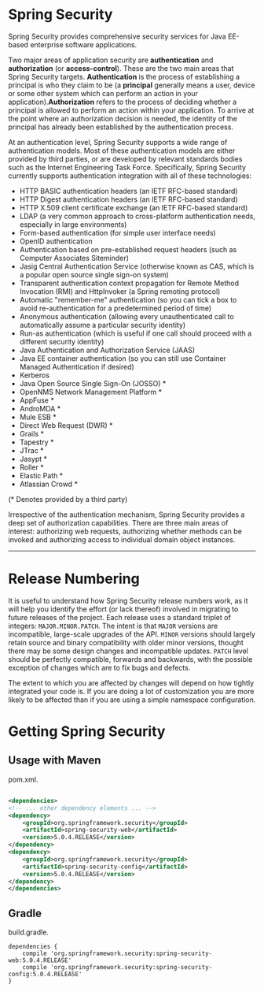 # Spring Security

Spring Security provides comprehensive security services for Java EE-based enterprise software applications.

Two major areas of application security are **authentication** and **authorization** (or **access-control**). These are the two main areas that Spring Security targets. **Authentication** is the process of establishing a principal is who they claim to be (a **principal** generally means a user, device or some other system which can perform an action in your application).**Authorization** refers to the process of deciding whether a principal is allowed to perform an action within your application. To arrive at the point where an authorization decision is needed, the identity of the principal has already been established by the authentication process. 

At an authentication level, Spring Security supports a wide range of authentication models. Most of these authentication models are either provided by third parties, or are developed by relevant standards bodies such as the Internet Engineering Task Force. Specifically, Spring Security currently supports authentication integration with all of these technologies:

- HTTP BASIC authentication headers (an IETF RFC-based standard)
- HTTP Digest authentication headers (an IETF RFC-based standard)
- HTTP X.509 client certificate exchange (an IETF RFC-based standard)
- LDAP (a very common approach to cross-platform authentication needs, especially in large environments)
- Form-based authentication (for simple user interface needs)
- OpenID authentication
- Authentication based on pre-established request headers (such as Computer Associates Siteminder)
- Jasig Central Authentication Service (otherwise known as CAS, which is a popular open source single sign-on system)
- Transparent authentication context propagation for Remote Method Invocation (RMI) and HttpInvoker (a Spring remoting protocol)
- Automatic "remember-me" authentication (so you can tick a box to avoid re-authentication for a predetermined period of time)
- Anonymous authentication (allowing every unauthenticated call to automatically assume a particular security identity)
- Run-as authentication (which is useful if one call should proceed with a different security identity)
- Java Authentication and Authorization Service (JAAS)
- Java EE container authentication (so you can still use Container Managed Authentication if desired)
- Kerberos
- Java Open Source Single Sign-On (JOSSO) *
- OpenNMS Network Management Platform *
- AppFuse *
- AndroMDA *
- Mule ESB *
- Direct Web Request (DWR) *
- Grails *
- Tapestry *
- JTrac *
- Jasypt *
- Roller *
- Elastic Path *
- Atlassian Crowd *

(* Denotes provided by a third party)



Irrespective of the authentication mechanism, Spring Security provides a deep set of authorization capabilities. There are three main areas of interest: authorizing web requests, authorizing whether methods can be invoked and authorizing access to individual domain object instances. 

---

# Release Numbering

It is useful to understand how Spring Security release numbers work, as it will help you identify the effort (or lack thereof) involved in migrating to future releases of the project. Each release uses a standard triplet of integers: `MAJOR.MINOR.PATCH`. The intent is that `MAJOR` versions are incompatible, large-scale upgrades of the API. `MINOR` versions should largely retain source and binary compatibility with older minor versions, thought there may be some design changes and incompatible updates. `PATCH` level should be perfectly compatible, forwards and backwards, with the possible exception of changes which are to fix bugs and defects.

The extent to which you are affected by changes will depend on how tightly integrated your code is. If you are doing a lot of customization you are more likely to be affected than if you are using a simple namespace configuration. 

# Getting Spring Security

## Usage with Maven

pom.xml. 

```xml

<dependencies>
<!-- ... other dependency elements ... -->
<dependency>
	<groupId>org.springframework.security</groupId>
	<artifactId>spring-security-web</artifactId>
	<version>5.0.4.RELEASE</version>
</dependency>
<dependency>
	<groupId>org.springframework.security</groupId>
	<artifactId>spring-security-config</artifactId>
	<version>5.0.4.RELEASE</version>
</dependency>
</dependencies>
```

## Gradle

build.gradle. 

```
dependencies {
	compile 'org.springframework.security:spring-security-web:5.0.4.RELEASE'
	compile 'org.springframework.security:spring-security-config:5.0.4.RELEASE'
}
```


















